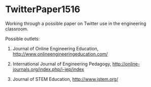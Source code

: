 # TwitterPaper1516
Working through a possible paper on Twitter use in the engineering classroom.

Possible outlets:

1. Journal of Online Engineering Education, http://www.onlineengineeringeducation.com/

2. International Journal of Engineering Pedagogy, http://online-journals.org/index.php/i-jep/index

3. Journal of STEM Education, http://www.jstem.org/
